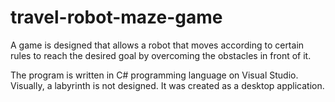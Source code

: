 # travel-robot-maze-game
A game is designed that allows a robot that moves according to certain rules to reach the desired goal by overcoming the obstacles in front of it.

The program is written in C# programming language on Visual Studio.
Visually, a labyrinth is not designed. It was created as a desktop application.
